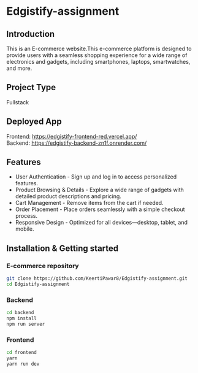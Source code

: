 # Edgistify-assignment

## Introduction
This is an E-commerce website.This e-commerce platform is designed to provide users with a seamless shopping experience for a wide range of electronics and gadgets, including smartphones, laptops, smartwatches, and more.

## Project Type
Fullstack

## Deployed App
Frontend: https://edgistify-frontend-red.vercel.app/<br>
Backend: https://edgistify-backend-zn1f.onrender.com/

## Features
- User Authentication - Sign up and log in to access personalized features.
- Product Browsing & Details - Explore a wide range of gadgets with detailed product descriptions and pricing.
- Cart Management - Remove items from the cart if needed.
- Order Placement - Place orders seamlessly with a simple checkout process.
- Responsive Design - Optimized for all devices—desktop, tablet, and mobile.

## Installation & Getting started
### E-commerce repository
```bash
git clone https://github.com/KeertiPawar8/Edgistify-assignment.git
cd Edgistify-assignment
```
### Backend
```bash
cd backend
npm install
npm run server
```

### Frontend
```bash
cd frontend
yarn
yarn run dev
```






